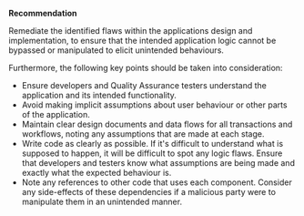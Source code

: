 **Recommendation**

Remediate the identified flaws within the applications design and implementation, to ensure that the intended application logic cannot be bypassed or manipulated to elicit unintended behaviours.

Furthermore, the following key points should be taken into consideration: 

* Ensure developers and Quality Assurance testers understand the application and its intended functionality.
* Avoid making implicit assumptions about user behaviour or other parts of the application.
* Maintain clear design documents and data flows for all transactions and workflows, noting any assumptions that are made at each stage.
* Write code as clearly as possible. If it's difficult to understand what is supposed to happen, it will be difficult to spot any logic flaws. Ensure that developers and testers know what assumptions are being made and exactly what the expected behaviour is.
* Note any references to other code that uses each component. Consider any side-effects of these dependencies if a malicious party were to manipulate them in an unintended manner.